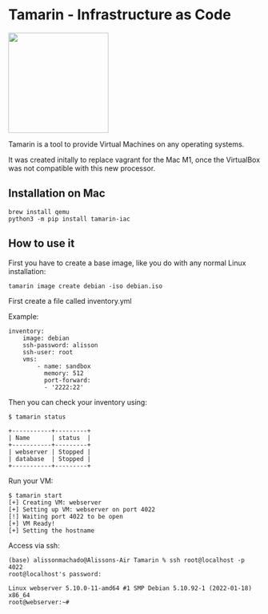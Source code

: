 # Tamarin - Infrastructure as Code

<img src="img/tamarin.png" width="200"> 

Tamarin is a tool to provide Virtual Machines on any operating systems.

It was created initally to replace vagrant for the Mac M1, once the VirtualBox was not compatible with this new processor.

## Installation on Mac

    brew install qemu
    python3 -m pip install tamarin-iac

## How to use it

First you have to create a base image, like you do with any normal Linux installation:

    tamarin image create debian -iso debian.iso


First create a file called inventory.yml

Example:

    inventory:
        image: debian
        ssh-password: alisson
        ssh-user: root
        vms:
            - name: sandbox
              memory: 512
              port-forward:
              - '2222:22'
   

Then you can check your inventory using:

    $ tamarin status

    +-----------+---------+
    | Name      | status  |
    +-----------+---------+
    | webserver | Stopped |
    | database  | Stopped |
    +-----------+---------+

Run your VM:

    $ tamarin start
    [+] Creating VM: webserver
    [+] Setting up VM: webserver on port 4022
    [!] Waiting port 4022 to be open
    [+] VM Ready!
    [+] Setting the hostname

Access via ssh:

    (base) alissonmachado@Alissons-Air Tamarin % ssh root@localhost -p 4022
    root@localhost's password: 
    
    Linux webserver 5.10.0-11-amd64 #1 SMP Debian 5.10.92-1 (2022-01-18) x86_64
    root@webserver:~# 


